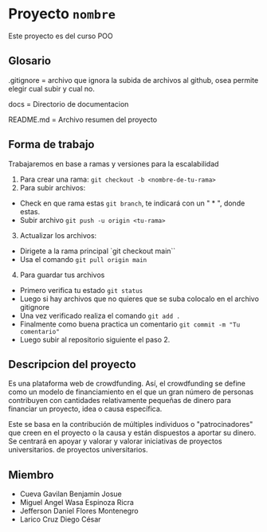 # Proyecto `nombre`
Este proyecto es del curso POO

## Glosario

.gitignore = archivo que ignora la subida de archivos al github, osea
permite elegir cual subir y cual no.

docs = Directorio de documentacion

README.md = Archivo resumen del proyecto


## Forma de trabajo
 Trabajaremos en base a ramas y versiones para la escalabilidad
1. Para crear una rama:
 `git checkout -b <nombre-de-tu-rama>`
2. Para subir archivos:
 - Check en que rama estas `git branch`, te indicará con un " * ", donde 
 estas.
 - Subir archivo `git push -u origin <tu-rama>`
3. Actualizar los archivos:
 - Dirigete a la rama principal `git checkout main``
 - Usa el comando `git pull origin main`
 4. Para guardar tus archivos
 - Primero verifica tu estado `git status`
 - Luego si hay archivos que no quieres que se suba colocalo en el archivo
 gitignore
 - Una vez verificado realiza el comando `git add .`
 - Finalmente como buena practica un comentario `git commit -m "Tu comentario" `
 - Luego subir al repositorio siguiente el paso 2.


## Descripcion del proyecto
Es una plataforma web de crowdfunding. Así, el crowdfunding se define como un modelo de financiamiento en el que un gran número de personas contribuyen con cantidades relativamente pequeñas de dinero para financiar un proyecto, idea o causa específica.  

Este se basa en la contribución de múltiples individuos o "patrocinadores" que creen en el proyecto o la causa y están dispuestos a aportar su dinero. Se centrará en apoyar y valorar y valorar iniciativas de proyectos universitarios. de proyectos universitarios. 
## Miembro
 - Cueva Gavilan Benjamin Josue 
 - Miguel Angel Wasa Espinoza Ricra 
 - Jefferson Daniel Flores Montenegro 
 - Larico Cruz Diego César 